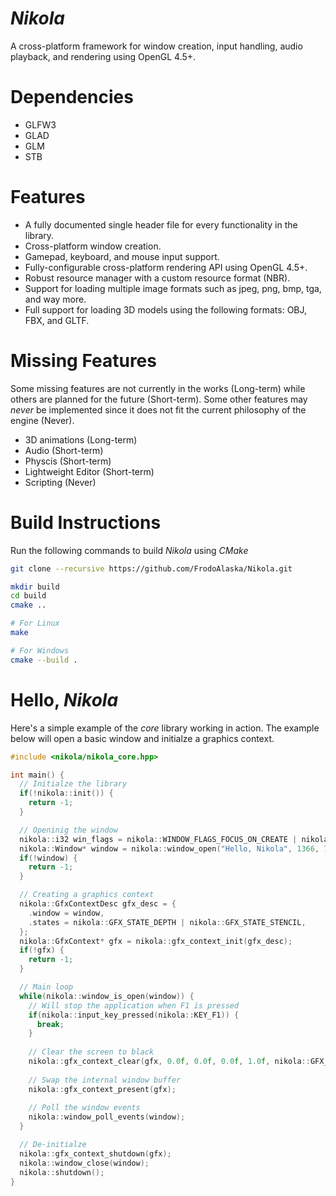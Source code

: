 # *Nikola*

A cross-platform framework for window creation, input handling, audio playback, and rendering using OpenGL 4.5+.

# Dependencies
- GLFW3 
- GLAD
- GLM
- STB
 
# Features 
- A fully documented single header file for every functionality in the library.
- Cross-platform window creation. 
- Gamepad, keyboard, and mouse input support.
- Fully-configurable cross-platform rendering API using OpenGL 4.5+.
- Robust resource manager with a custom resource format (NBR).
- Support for loading multiple image formats such as jpeg, png, bmp, tga, and way more. 
- Full support for loading 3D models using the following formats: OBJ, FBX, and GLTF.

# Missing Features

Some missing features are not currently in the works (Long-term) while others are planned for the future (Short-term). Some other features may _never_ be implemented since it does not fit the current philosophy of the engine (Never).

- 3D animations (Long-term)
- Audio (Short-term)
- Physcis (Short-term)
- Lightweight Editor (Short-term)
- Scripting (Never)

# Build Instructions
Run the following commands to build *Nikola* using _CMake_

```bash
git clone --recursive https://github.com/FrodoAlaska/Nikola.git
```

```bash
mkdir build 
cd build 
cmake .. 

# For Linux
make 

# For Windows 
cmake --build .
```

# Hello, *Nikola*
Here's a simple example of the _core_ library working in action. The example below will open a basic window and initialze a graphics context.

```c++
#include <nikola/nikola_core.hpp>

int main() {
  // Initialze the library
  if(!nikola::init()) {
    return -1;
  }

  // Openinig the window
  nikola::i32 win_flags = nikola::WINDOW_FLAGS_FOCUS_ON_CREATE | nikola::WINDOW_FLAGS_GFX_HARDWARE;
  nikola::Window* window = nikola::window_open("Hello, Nikola", 1366, 768, win_flags);
  if(!window) {
    return -1;
  }

  // Creating a graphics context
  nikola::GfxContextDesc gfx_desc = {
    .window = window,
    .states = nikola::GFX_STATE_DEPTH | nikola::GFX_STATE_STENCIL,
  };
  nikola::GfxContext* gfx = nikola::gfx_context_init(gfx_desc);
  if(!gfx) {
    return -1;
  }

  // Main loop
  while(nikola::window_is_open(window)) {
    // Will stop the application when F1 is pressed
    if(nikola::input_key_pressed(nikola::KEY_F1)) {
      break;
    }
    
    // Clear the screen to black
    nikola::gfx_context_clear(gfx, 0.0f, 0.0f, 0.0f, 1.0f, nikola::GFX_CONTEXT_FLAGS_ENABLE_VSYNC);
    
    // Swap the internal window buffer
    nikola::gfx_context_present(gfx);
    
    // Poll the window events
    nikola::window_poll_events(window);
  }

  // De-initialze
  nikola::gfx_context_shutdown(gfx);
  nikola::window_close(window);
  nikola::shutdown();
}

```
